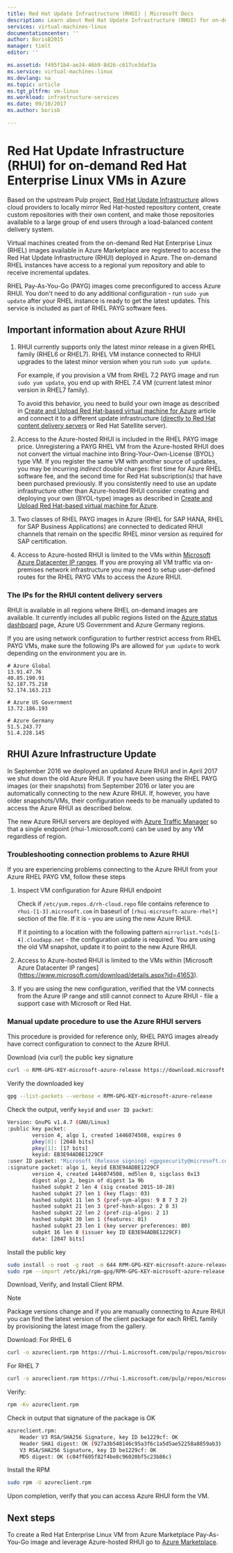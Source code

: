 ```yaml
---
title: Red Hat Update Infrastructure (RHUI) | Microsoft Docs
description: Learn about Red Hat Update Infrastructure (RHUI) for on-demand Red Hat Enterprise Linux instances in Microsoft Azure
services: virtual-machines-linux
documentationcenter: ''
author: BorisB2015
manager: timlt
editor: ''

ms.assetid: f495f1b4-ae24-46b9-8d26-c617ce3daf3a
ms.service: virtual-machines-linux
ms.devlang: na
ms.topic: article
ms.tgt_pltfrm: vm-linux
ms.workload: infrastructure-services
ms.date: 09/10/2017
ms.author: borisb

---
```

# Red Hat Update Infrastructure (RHUI) for on-demand Red Hat Enterprise Linux VMs in Azure
 Based on the upstream Pulp project, [Red Hat Update Infrastructure](https://access.redhat.com/products/red-hat-update-infrastructure) allows cloud providers to locally mirror Red Hat-hosted repository content, create custom repositories with their own content, and make those repositories available to a large group of end users through a load-balanced content delivery system.

Virtual machines created from the on-demand Red Hat Enterprise Linux (RHEL) images available in Azure Marketplace are registered to access the Red Hat Update Infrastructure (RHUI) deployed in Azure.  The on-demand RHEL instances have access to a regional yum repository and able to receive incremental updates.

RHEL Pay-As-You-Go (PAYG) images come preconfigured to access Azure RHUI. You don't need to do any additional configuration - run `sudo yum update` after your RHEL instance is ready to get the latest updates. This service is included as part of RHEL PAYG software fees.

## Important information about Azure RHUI

1. RHUI currently supports only the latest minor release in a given RHEL family (RHEL6 or RHEL7). RHEL VM instance connected to RHUI upgrades to the latest minor version when you run `sudo yum update`. 

    For example, if you provision a VM from RHEL 7.2 PAYG image and run `sudo yum update`, you end up with RHEL 7.4 VM (current latest minor version in RHEL7 family).

    To avoid this behavior, you need to build your own image as described in [Create and Upload Red Hat-based virtual machine for Azure](redhat-create-upload-vhd.md?toc=%2fazure%2fvirtual-machines%2flinux%2ftoc.json) article and connect it to a different update infrastructure ([directly to Red Hat content delivery servers](https://access.redhat.com/solutions/253273) or Red Hat Satellite server).

2. Access to the Azure-hosted RHUI is included in the RHEL PAYG image price. Unregistering a PAYG RHEL VM from the Azure-hosted RHUI does not convert the virtual machine into Bring-Your-Own-License (BYOL) type VM. If you register the same VM with another source of updates, you may be incurring _indirect_ double charges: first time for Azure RHEL software fee, and the second time for Red Hat subscription(s) that have been purchased previously. If you consistently need to use an update infrastructure other than Azure-hosted RHUI consider creating and deploying your own (BYOL-type) images as described in [Create and Upload Red Hat-based virtual machine for Azure](redhat-create-upload-vhd.md?toc=%2fazure%2fvirtual-machines%2flinux%2ftoc.json).

3. Two classes of RHEL PAYG images in Azure (RHEL for SAP HANA, RHEL for SAP Business Applications) are connected to dedicated RHUI channels that remain on the specific RHEL minor version as required for SAP certification. 

4. Access to Azure-hosted RHUI is limited to the VMs within [Microsoft Azure Datacenter IP ranges](https://www.microsoft.com/download/details.aspx?id=41653). If you are proxying all VM traffic via on-premises network infrastructure you may need to setup user-defined routes for the RHEL PAYG VMs to access the Azure RHUI.

### The IPs for the RHUI content delivery servers
RHUI is available in all regions where RHEL on-demand images are available. It currently includes all public regions listed on the [Azure status dashboard](https://azure.microsoft.com/status/) page, Azure US Government and Azure Germany regions. 

If you are using network configuration to further restrict access from RHEL PAYG VMs, make sure the following IPs are allowed for `yum update` to work depending on the environment you are in. 

```
# Azure Global
13.91.47.76
40.85.190.91
52.187.75.218
52.174.163.213

# Azure US Government
13.72.186.193

# Azure Germany
51.5.243.77
51.4.228.145
```

## RHUI Azure Infrastructure Update

In September 2016 we deployed an updated Azure RHUI and in April 2017 we shut down the old Azure RHUI. If you have been using the RHEL PAYG images (or their snapshots) from September 2016 or later you are automatically connecting to the new Azure RHUI. If, however, you have older snapshots/VMs, their configuration needs to be manually updated to access the Azure RHUI as described below.

The new Azure RHUI servers are deployed with [Azure Traffic Manager](https://azure.microsoft.com/services/traffic-manager/) so that a single endpoint (rhui-1.microsoft.com) can be used by any VM regardless of region. 

### Troubleshooting connection problems to Azure RHUI
If you are experiencing problems connecting to the Azure RHUI from your Azure RHEL PAYG VM, follow these steps
1. Inspect VM configuration for Azure RHUI endpoint

    Check if `/etc/yum.repos.d/rh-cloud.repo` file contains reference to `rhui-[1-3].microsoft.com` in baseurl of `[rhui-microsoft-azure-rhel*]` section of the file. If it is - you are using the new Azure RHUI.

    If it pointing to a location with the following pattern `mirrorlist.*cds[1-4].cloudapp.net` - the configuration update is required. You are using the old VM snapshot, update it to point to the new Azure RHUI.

2. Access to Azure-hosted RHUI is limited to the VMs within [Microsoft Azure Datacenter IP ranges] (https://www.microsoft.com/download/details.aspx?id=41653).
 
3. If you are using the new configuration, verified that the VM connects from the Azure IP range and still cannot connect to Azure RHUI - file a support case with Microsoft or Red Hat.

### Manual update procedure to use the Azure RHUI servers
This procedure is provided for reference only, RHEL PAYG images already have correct configuration to connect to the Azure RHUI.

Download (via curl) the public key signature

```bash
curl -o RPM-GPG-KEY-microsoft-azure-release https://download.microsoft.com/download/9/D/9/9d945f05-541d-494f-9977-289b3ce8e774/microsoft-sign-public.asc 
```

Verify the downloaded key

```bash
gpg --list-packets --verbose < RPM-GPG-KEY-microsoft-azure-release
```

Check the output, verify `keyid` and `user ID packet`:

```bash
Version: GnuPG v1.4.7 (GNU/Linux)
:public key packet:
        version 4, algo 1, created 1446074508, expires 0
        pkey[0]: [2048 bits]
        pkey[1]: [17 bits]
        keyid: EB3E94ADBE1229CF
:user ID packet: "Microsoft (Release signing) <gpgsecurity@microsoft.com>"
:signature packet: algo 1, keyid EB3E94ADBE1229CF
        version 4, created 1446074508, md5len 0, sigclass 0x13
        digest algo 2, begin of digest 1a 9b
        hashed subpkt 2 len 4 (sig created 2015-10-28)
        hashed subpkt 27 len 1 (key flags: 03)
        hashed subpkt 11 len 5 (pref-sym-algos: 9 8 7 3 2)
        hashed subpkt 21 len 3 (pref-hash-algos: 2 8 3)
        hashed subpkt 22 len 2 (pref-zip-algos: 2 1)
        hashed subpkt 30 len 1 (features: 01)
        hashed subpkt 23 len 1 (key server preferences: 80)
        subpkt 16 len 8 (issuer key ID EB3E94ADBE1229CF)
        data: [2047 bits]
```

Install the public key

```bash
sudo install -o root -g root -m 644 RPM-GPG-KEY-microsoft-azure-release /etc/pki/rpm-gpg
sudo rpm --import /etc/pki/rpm-gpg/RPM-GPG-KEY-microsoft-azure-release
```

Download, Verify, and Install Client RPM. 

> [!NOTE]
> Package versions change and if you are manually connecting to Azure RHUI you can find the latest version of the client package for each RHEL family by provisioning the latest image from the gallery.
> 

Download:
For RHEL 6

```bash
curl -o azureclient.rpm https://rhui-1.microsoft.com/pulp/repos/microsoft-azure-rhel6/rhui-azure-rhel6-2.1-32.noarch.rpm 
```

For RHEL 7

```bash
curl -o azureclient.rpm https://rhui-1.microsoft.com/pulp/repos/microsoft-azure-rhel7/rhui-azure-rhel7-2.1-19.noarch.rpm  
```

Verify:

```bash
rpm -Kv azureclient.rpm
```

Check in output that signature of the package is OK

```bash
azureclient.rpm:
    Header V3 RSA/SHA256 Signature, key ID be1229cf: OK
    Header SHA1 digest: OK (927a3b548146c95a3f6c1a5d5ae52258a8859ab3)
    V3 RSA/SHA256 Signature, key ID be1229cf: OK
    MD5 digest: OK (c04ff605f82f4be8c96020bf5c23b86c)
```

Install the RPM

```bash
sudo rpm -U azureclient.rpm
```

Upon completion, verify that you can access Azure RHUI form the VM.

## Next steps
To create a Red Hat Enterprise Linux VM from Azure Marketplace Pay-As-You-Go image and leverage Azure-hosted RHUI go to [Azure Marketplace](https://azure.microsoft.com/marketplace/partners/redhat/). 